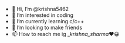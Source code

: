 - 👋 Hi, I’m @krishna5462
- 👀 I’m interested in coding 
- 🌱 I’m currently learning c/c++
- 💞️ I’m looking to make friends
- 📫 How to reach me ig __krishna_sharma_❤😀

<!---
krishna5462/krishna5462 is a ✨ special ✨ repository because its `README.md` (this file) appears on your GitHub profile.
You can click the Preview link to take a look at your changes.
--->
